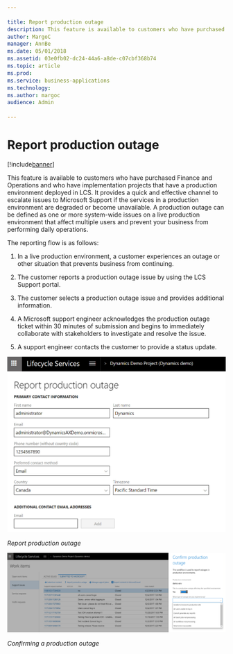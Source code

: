 ```yaml
---

title: Report production outage
description: This feature is available to customers who have purchased Finance and Operations and who have implementation projects that have a production environment deployed in LCS.
author: MargoC
manager: AnnBe
ms.date: 05/01/2018
ms.assetid: 03e0fb02-dc24-44a6-a8de-c07cbf368b74
ms.topic: article
ms.prod: 
ms.service: business-applications
ms.technology: 
ms.author: margoc
audience: Admin

---
```

#  Report production outage




[!include[banner](../../../includes/banner.md)]

This feature is available to customers who have purchased Finance and Operations
and who have implementation projects that have a production environment deployed
in LCS. It provides a quick and effective channel to escalate issues to
Microsoft Support if the services in a production environment are degraded or
become unavailable. A production outage can be defined as one or more
system-wide issues on a live production environment that affect multiple users
and prevent your business from performing daily operations.

The reporting flow is as follows:

1.  In a live production environment, a customer experiences an outage or other
    situation that prevents business from continuing.

2.  The customer reports a production outage issue by using the LCS Support
    portal.

3.  The customer selects a production outage issue and provides additional
    information.

4.  A Microsoft support engineer acknowledges the production outage ticket
    within 30 minutes of submission and begins to immediately collaborate with
    stakeholders to investigate and resolve the issue.

5.  A support engineer contacts the customer to provide a status update.

![A screenshot showing how to report a production outage](media/report-production-outage-1.png "A screenshot showing how to report a production outage")
<!-- FO_Report production outage_D.png -->


*Report production outage*

![A screenshot showing how to confirm a production outage ](media/report-production-outage-2.png "A screenshot showing how to confirm a production outage ")
<!-- FO_Report production outage_B.png -->


*Confirming a production outage*

